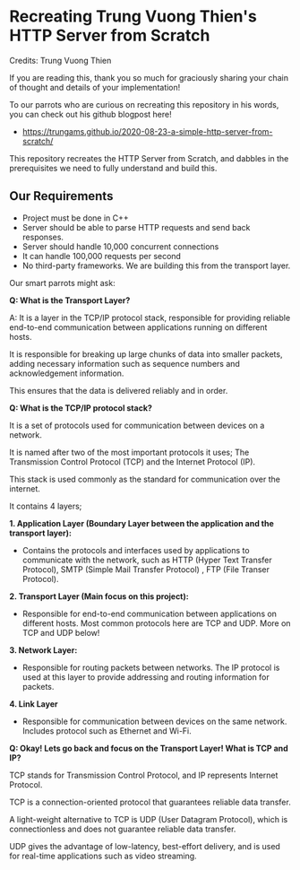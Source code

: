# Recreating Trung Vuong Thien's HTTP Server from Scratch

Credits: Trung Vuong Thien

If you are reading this, thank you so much for graciously sharing your chain of thought and details of your implementation!

To our parrots who are curious on recreating this repository in his words, you can check out his github blogpost here!
- https://trungams.github.io/2020-08-23-a-simple-http-server-from-scratch/

This repository recreates the HTTP Server from Scratch, and dabbles in the prerequisites we need to fully understand and build this.

## Our Requirements

- Project must be done in C++
- Server should be able to parse HTTP requests and send back responses.
- Server should handle 10,000 concurrent connections
- It can handle 100,000 requests per second
- No third-party frameworks. We are building this from the transport layer.

Our smart parrots might ask:

**Q: What is the Transport Layer?**

A: It is a layer in the TCP/IP protocol stack, responsible for providing reliable end-to-end communication between applications running on different hosts.

It is responsible for breaking up large chunks of data into smaller packets, adding necessary information such as sequence numbers and acknowledgement information. 

This ensures that the data is delivered reliably and in order. 

**Q: What is the TCP/IP protocol stack?**

It is a set of protocols used for communication between devices on a network.

It is named after two of the most important protocols it uses; The Transmission Control Protocol (TCP) and the Internet Protocol (IP).

This stack is used commonly as the standard for communication over the internet.

It contains 4 layers;

**1. Application Layer (Boundary Layer between the application and the transport layer):**
- Contains the protocols and interfaces used by applications to communicate with the network, such as HTTP (Hyper Text Transfer Protocol), SMTP (Simple Mail Transfer Protocol) , FTP (File Transer Protocol).

**2. Transport Layer (Main focus on this project):**
- Responsible for end-to-end communication between applications on different hosts. Most common protocols here are TCP and UDP. More on TCP and UDP below!

**3. Network Layer:**
- Responsible for routing packets between networks. The IP protocol is used at this layer to provide addressing and routing information for packets.

**4. Link Layer**
- Responsible for communication between devices on the same network. Includes protocol such as Ethernet and Wi-Fi.

**Q: Okay! Lets go back and focus on the Transport Layer! What is TCP and IP?**

TCP stands for Transmission Control Protocol, and IP represents Internet Protocol. 

TCP is a connection-oriented protocol that guarantees reliable data transfer.

A light-weight alternative to TCP is UDP (User Datagram Protocol), which is connectionless and does not guarantee reliable data transfer.

UDP gives the advantage of low-latency, best-effort delivery, and is used for real-time applications such as video streaming.






